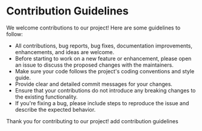 # Contribution Guidelines

We welcome contributions to our project! Here are some guidelines to follow:

- All contributions, bug reports, bug fixes, documentation improvements, enhancements, and ideas are welcome.
- Before starting to work on a new feature or enhancement, please open an issue to discuss the proposed changes with the maintainers.
- Make sure your code follows the project's coding conventions and style guide.
- Provide clear and detailed commit messages for your changes.
- Ensure that your contributions do not introduce any breaking changes to the existing functionality.
- If you're fixing a bug, please include steps to reproduce the issue and describe the expected behavior.

Thank you for contributing to our project!
add contribution guidelines
